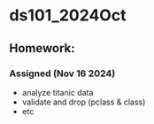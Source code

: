 # ds101_2024Oct

## Homework:

### Assigned (Nov 16 2024)

- analyze titanic data
- validate and drop (pclass & class)
- etc
